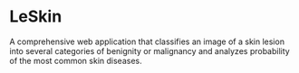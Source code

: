 # LeSkin
A comprehensive web application that classifies an image of a skin lesion into several categories of benignity or malignancy and analyzes probability of the most common skin diseases.
